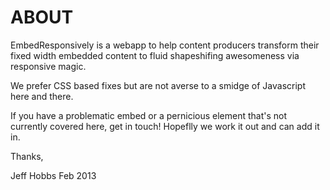 ABOUT
=================

EmbedResponsively is a webapp to help content producers transform their fixed width embedded content to fluid shapeshifing awesomeness via responsive magic.

We prefer CSS based fixes but are not averse to a smidge of Javascript here and there.

If you have a problematic embed or a pernicious element that's not currently covered here, get in touch! Hopeflly we work it out and can add it in.

Thanks,

Jeff Hobbs
Feb 2013
